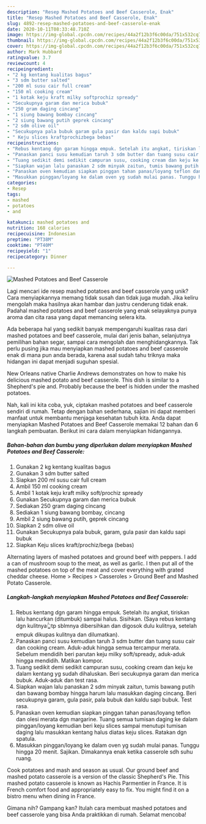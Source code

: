 ```yaml
---
description: "Resep Mashed Potatoes and Beef Casserole, Enak"
title: "Resep Mashed Potatoes and Beef Casserole, Enak"
slug: 4892-resep-mashed-potatoes-and-beef-casserole-enak
date: 2020-10-11T08:33:48.710Z
image: https://img-global.cpcdn.com/recipes/44a2f12b3f6c00da/751x532cq70/mashed-potatoes-and-beef-casserole-foto-resep-utama.jpg
thumbnail: https://img-global.cpcdn.com/recipes/44a2f12b3f6c00da/751x532cq70/mashed-potatoes-and-beef-casserole-foto-resep-utama.jpg
cover: https://img-global.cpcdn.com/recipes/44a2f12b3f6c00da/751x532cq70/mashed-potatoes-and-beef-casserole-foto-resep-utama.jpg
author: Mark Hubbard
ratingvalue: 3.7
reviewcount: 4
recipeingredient:
- "2 kg kentang kualitas bagus"
- "3 sdm butter salted"
- "200 ml susu cair full cream"
- "150 ml cooking cream"
- "1 kotak keju kraft milky softprochiz spready"
- "Secukupnya garam dan merica bubuk"
- "250 gram daging cincang"
- "1 siung bawang bombay cincang"
- "2 siung bawang putih geprek cincang"
- "2 sdm olive oil"
- "Secukupnya pala bubuk garam gula pasir dan kaldu sapi bubuk"
- " Keju slices kraftprochizbega bebas"
recipeinstructions:
- "Rebus kentang dgn garam hingga empuk. Setelah itu angkat, tiriskan lalu hancurkan (ditumbuk) sampai halus. Sisihkan. (Saya rebus kentang dgn kulitnya👆tp sblmnya dibersihkan dan digosok dulu kulitnya, setelah empuk dikupas kulitnya dan dilumatkan)."
- "Panaskan panci susu kemudian taruh 3 sdm butter dan tuang susu cair dan cooking cream. Aduk-aduk hingga semua tercampur merata. Sebelum mendidih beri parutan keju milky soft/spready, aduk-aduk hingga mendidih. Matikan kompor."
- "Tuang sedikit demi sedikit campuran susu, cooking cream dan keju ke dalam kentang yg sudah dihaluskan. Beri secukupnya garam dan merica bubuk. Aduk-aduk dan test rasa."
- "Siapkan wajan lalu panaskan 2 sdm minyak zaitun, tumis bawang putih dan bawang bombay hingga harum lalu masukkan daging cincang. Beri secukupnya garam, gula pasir, pala bubuk dan kaldu sapi bubuk. Test rasa."
- "Panaskan oven kemudian siapkan pinggan tahan panas/loyang teflon dan olesi merata dgn margarine. Tuang semua tumisan daging ke dalam pinggan/loyang kemudian beri keju slices sampai menutupi tumisan daging lalu masukkan kentang halus diatas keju slices. Ratakan dgn spatula."
- "Masukkan pinggan/loyang ke dalam oven yg sudah mulai panas. Tunggu hingga 20 menit. Sajikan. Dimakannya enak ketika casserole sdh suhu ruang."
categories:
- Resep
tags:
- mashed
- potatoes
- and

katakunci: mashed potatoes and 
nutrition: 168 calories
recipecuisine: Indonesian
preptime: "PT38M"
cooktime: "PT40M"
recipeyield: "1"
recipecategory: Dinner

---
```



![Mashed Potatoes and Beef Casserole](https://img-global.cpcdn.com/recipes/44a2f12b3f6c00da/751x532cq70/mashed-potatoes-and-beef-casserole-foto-resep-utama.jpg)

Lagi mencari ide resep mashed potatoes and beef casserole yang unik? Cara menyiapkannya memang tidak susah dan tidak juga mudah. Jika keliru mengolah maka hasilnya akan hambar dan justru cenderung tidak enak. Padahal mashed potatoes and beef casserole yang enak selayaknya punya aroma dan cita rasa yang dapat memancing selera kita.

Ada beberapa hal yang sedikit banyak mempengaruhi kualitas rasa dari mashed potatoes and beef casserole, mulai dari jenis bahan, selanjutnya pemilihan bahan segar, sampai cara mengolah dan menghidangkannya. Tak perlu pusing jika mau menyiapkan mashed potatoes and beef casserole enak di mana pun anda berada, karena asal sudah tahu triknya maka hidangan ini dapat menjadi suguhan spesial.

New Orleans native Charlie Andrews demonstrates on how to make his delicious mashed potato and beef casserole. This dish is similar to a Shepherd&#39;s pie and. Probably because the beef is hidden under the mashed potatoes.


Nah, kali ini kita coba, yuk, ciptakan mashed potatoes and beef casserole sendiri di rumah. Tetap dengan bahan sederhana, sajian ini dapat memberi manfaat untuk membantu menjaga kesehatan tubuh kita. Anda dapat menyiapkan Mashed Potatoes and Beef Casserole memakai 12 bahan dan 6 langkah pembuatan. Berikut ini cara dalam menyiapkan hidangannya.

<!--inarticleads1-->

##### Bahan-bahan dan bumbu yang diperlukan dalam menyiapkan Mashed Potatoes and Beef Casserole:

1. Gunakan 2 kg kentang kualitas bagus
1. Gunakan 3 sdm butter salted
1. Siapkan 200 ml susu cair full cream
1. Ambil 150 ml cooking cream
1. Ambil 1 kotak keju kraft milky soft/prochiz spready
1. Gunakan Secukupnya garam dan merica bubuk
1. Sediakan 250 gram daging cincang
1. Sediakan 1 siung bawang bombay, cincang
1. Ambil 2 siung bawang putih, geprek cincang
1. Siapkan 2 sdm olive oil
1. Gunakan Secukupnya pala bubuk, garam, gula pasir dan kaldu sapi bubuk
1. Siapkan  Keju slices kraft/prochiz/bega (bebas)


Alternating layers of mashed potatoes and ground beef with peppers. I add a can of mushroom soup to the meat, as well as garlic. I then put all of the mashed potatoes on top of the meat and cover everything with grated cheddar cheese. Home &gt; Recipes &gt; Casseroles &gt; Ground Beef and Mashed Potato Casserole. 

<!--inarticleads2-->

##### Langkah-langkah menyiapkan Mashed Potatoes and Beef Casserole:

1. Rebus kentang dgn garam hingga empuk. Setelah itu angkat, tiriskan lalu hancurkan (ditumbuk) sampai halus. Sisihkan. (Saya rebus kentang dgn kulitnya👆tp sblmnya dibersihkan dan digosok dulu kulitnya, setelah empuk dikupas kulitnya dan dilumatkan).
1. Panaskan panci susu kemudian taruh 3 sdm butter dan tuang susu cair dan cooking cream. Aduk-aduk hingga semua tercampur merata. Sebelum mendidih beri parutan keju milky soft/spready, aduk-aduk hingga mendidih. Matikan kompor.
1. Tuang sedikit demi sedikit campuran susu, cooking cream dan keju ke dalam kentang yg sudah dihaluskan. Beri secukupnya garam dan merica bubuk. Aduk-aduk dan test rasa.
1. Siapkan wajan lalu panaskan 2 sdm minyak zaitun, tumis bawang putih dan bawang bombay hingga harum lalu masukkan daging cincang. Beri secukupnya garam, gula pasir, pala bubuk dan kaldu sapi bubuk. Test rasa.
1. Panaskan oven kemudian siapkan pinggan tahan panas/loyang teflon dan olesi merata dgn margarine. Tuang semua tumisan daging ke dalam pinggan/loyang kemudian beri keju slices sampai menutupi tumisan daging lalu masukkan kentang halus diatas keju slices. Ratakan dgn spatula.
1. Masukkan pinggan/loyang ke dalam oven yg sudah mulai panas. Tunggu hingga 20 menit. Sajikan. Dimakannya enak ketika casserole sdh suhu ruang.


Cook potatoes and mash and season as usual. Our ground beef and mashed potato casserole is a version of the classic Shepherd&#39;s Pie. This mashed potato casserole is known as Hachis Parmentier in France. It is French comfort food and appropriately easy to fix. You might find it on a bistro menu when dining in France. 

Gimana nih? Gampang kan? Itulah cara membuat mashed potatoes and beef casserole yang bisa Anda praktikkan di rumah. Selamat mencoba!
